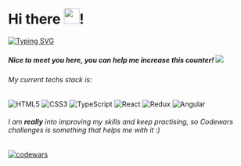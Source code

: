  # Hi there <img src="https://github.com/blackcater/blackcater/raw/main/images/Hi.gif" height="32"/>!
 
[![Typing SVG](https://readme-typing-svg.demolab.com?font=Fira+Code&pause=1000&multiline=true&width=700&lines=My+name+is+Valeryia%2C+I'+m+a+Frontend+Developer)](https://git.io/typing-svg)

##### Nice to meet you here, you can help me increase this counter! ![](https://komarev.com/ghpvc/?username=valr0lipsk)

###### My current techs stack is: 

![HTML5](https://img.shields.io/badge/html5-%23E34F26.svg?style=for-the-badge&logo=html5&logoColor=white) ![CSS3](https://img.shields.io/badge/css3-%231572B6.svg?style=for-the-badge&logo=css3&logoColor=white) ![TypeScript](https://img.shields.io/badge/typescript-%23007ACC.svg?style=for-the-badge&logo=typescript&logoColor=white) ![React](https://img.shields.io/badge/react-%2320232a.svg?style=for-the-badge&logo=react&logoColor=%2361DAFB) 	![Redux](https://img.shields.io/badge/redux-%23593d88.svg?style=for-the-badge&logo=redux&logoColor=white) ![Angular](https://img.shields.io/badge/angular-%23DD0031.svg?style=for-the-badge&logo=angular&logoColor=white)

###### I am **really** into improving my skills and keep practising, so Codewars challenges is something that helps me with it :) 
[![codewars](https://www.codewars.com/users/valr0lipsk/badges/large)](https://www.codewars.com/users/valr0lipsk) 
<!--
**valr0lipsk/valr0lipsk** is a ✨ _special_ ✨ repository because its `README.md` (this file) appears on your GitHub profile.

Here are some ideas to get you started:

- 🔭 I’m currently working on ...
- 🌱 I’m currently learning ...
- 👯 I’m looking to collaborate on ...
- 🤔 I’m looking for help with ...
- 💬 Ask me about ...
- 📫 How to reach me: ...
- 😄 Pronouns: ...
- ⚡ Fun fact: ...
-->
